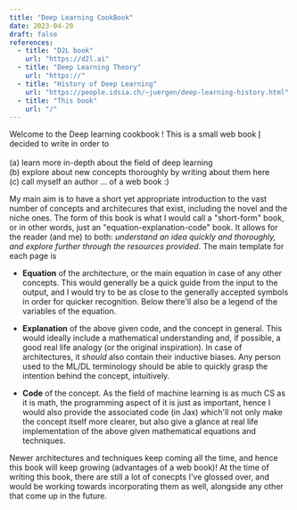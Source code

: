 ```yaml
---
title: "Deep Learning CookBook"
date: 2023-04-20
draft: false
references:
  - title: "D2L book"
    url: "https://d2l.ai"
  - title: "Deep Learning Theory"
    url: "https://"
  - title: "History of Deep Learning"
    url: "https://people.idsia.ch/~juergen/deep-learning-history.html"
  - title: "This book"
    url: "/"
---
```


Welcome to the Deep learning cookbook ! This is a small web book [I](https://astledsa.com) decided to write in order to
<br>
<br>
(a) learn more in-depth about the field of deep learning
<br>
(b) explore about new concepts thoroughly by writing about them here
<br>
(c) call myself an author ... of a web book :)  

My main aim is to have a short yet appropriate introduction to the vast number of concepts and architecures that exist, including the novel and the niche ones. The form of this book is what I would call a "short-form" book, or in other words, just an "equation-explanation-code" book. It allows for the reader (and me) to both: *understand an idea quickly and thoroughly, and explore further through the resources provided*. The main template for each page is

- <strong>Equation</strong> of the architecture, or the main equation in case of any other concepts. This would generally be a quick guide from the input to the output, and I would try to be as close to the generally accepted symbols in order for quicker recognition. Below there'll also be a legend of the variables of the equation.

- <strong>Explanation</strong> of the above given code, and the concept in general. This would ideally include a mathematical understanding and, if possible, a good real life analogy (or the original inspiration). In case of architectures, it *should* also contain their inductive biases. Any person used to the ML/DL terminology should be able to quickly grasp the intention behind the concept, intuitively.

- <strong>Code</strong> of the concept. As the field of machine learning is as much CS as it is math, the programming aspect of it is just as important, hence I would also provide the associated code (in Jax) which'll not only make the concept itself more clearer, but also give a glance at real life implementation of the above given mathematical equations and techniques. 

Newer architectures and techniques keep coming all the time, and hence this book will keep growing (advantages of a web book)! At the time of writing this book, there are still a lot of conecpts I've glossed over, and would be working towards incorporating them as well, alongside any other that come up in the future. 
